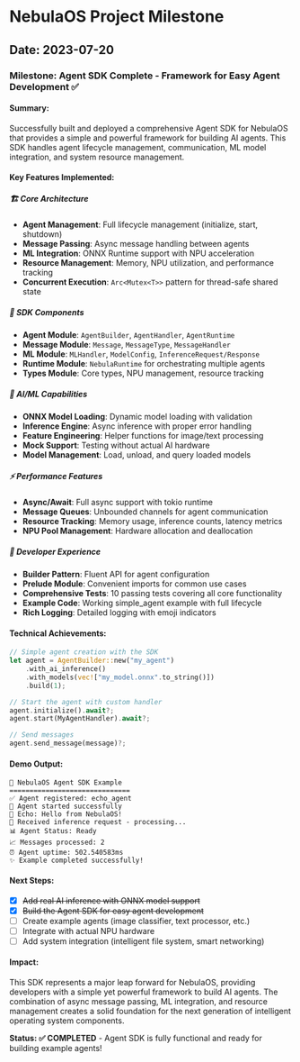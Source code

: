 # NebulaOS Project Milestone

## Date: 2023-07-20

### Milestone: Agent SDK Complete - Framework for Easy Agent Development ✅

#### Summary:
Successfully built and deployed a comprehensive Agent SDK for NebulaOS that provides a simple and powerful framework for building AI agents. This SDK handles agent lifecycle management, communication, ML model integration, and system resource management.

#### Key Features Implemented:

##### 🏗️ **Core Architecture**
- **Agent Management**: Full lifecycle management (initialize, start, shutdown)
- **Message Passing**: Async message handling between agents
- **ML Integration**: ONNX Runtime support with NPU acceleration
- **Resource Management**: Memory, NPU utilization, and performance tracking
- **Concurrent Execution**: `Arc<Mutex<T>>` pattern for thread-safe shared state

##### 🎯 **SDK Components**
- **Agent Module**: `AgentBuilder`, `AgentHandler`, `AgentRuntime`
- **Message Module**: `Message`, `MessageType`, `MessageHandler`
- **ML Module**: `MLHandler`, `ModelConfig`, `InferenceRequest/Response`
- **Runtime Module**: `NebulaRuntime` for orchestrating multiple agents
- **Types Module**: Core types, NPU management, resource tracking

##### 🧠 **AI/ML Capabilities**
- **ONNX Model Loading**: Dynamic model loading with validation
- **Inference Engine**: Async inference with proper error handling
- **Feature Engineering**: Helper functions for image/text processing
- **Mock Support**: Testing without actual AI hardware
- **Model Management**: Load, unload, and query loaded models

##### ⚡ **Performance Features**
- **Async/Await**: Full async support with tokio runtime
- **Message Queues**: Unbounded channels for agent communication
- **Resource Tracking**: Memory usage, inference counts, latency metrics
- **NPU Pool Management**: Hardware allocation and deallocation

##### 🔧 **Developer Experience**
- **Builder Pattern**: Fluent API for agent configuration
- **Prelude Module**: Convenient imports for common use cases
- **Comprehensive Tests**: 10 passing tests covering all core functionality
- **Example Code**: Working simple_agent example with full lifecycle
- **Rich Logging**: Detailed logging with emoji indicators

#### Technical Achievements:

```rust
// Simple agent creation with the SDK
let agent = AgentBuilder::new("my_agent")
    .with_ai_inference()
    .with_models(vec!["my_model.onnx".to_string()])
    .build(1);

// Start the agent with custom handler
agent.initialize().await?;
agent.start(MyAgentHandler).await?;

// Send messages
agent.send_message(message)?;
```

#### Demo Output:
```
🌟 NebulaOS Agent SDK Example
==============================
✅ Agent registered: echo_agent
🚀 Agent started successfully
📨 Echo: Hello from NebulaOS!
🧠 Received inference request - processing...
📊 Agent Status: Ready
📈 Messages processed: 2
⏰ Agent uptime: 502.540583ms
✨ Example completed successfully!
```

#### Next Steps:
- [x] ~~Add real AI inference with ONNX model support~~
- [x] ~~Build the Agent SDK for easy agent development~~
- [ ] Create example agents (image classifier, text processor, etc.)
- [ ] Integrate with actual NPU hardware
- [ ] Add system integration (intelligent file system, smart networking)

#### Impact:
This SDK represents a major leap forward for NebulaOS, providing developers with a simple yet powerful framework to build AI agents. The combination of async message passing, ML integration, and resource management creates a solid foundation for the next generation of intelligent operating system components.

**Status: ✅ COMPLETED** - Agent SDK is fully functional and ready for building example agents!
